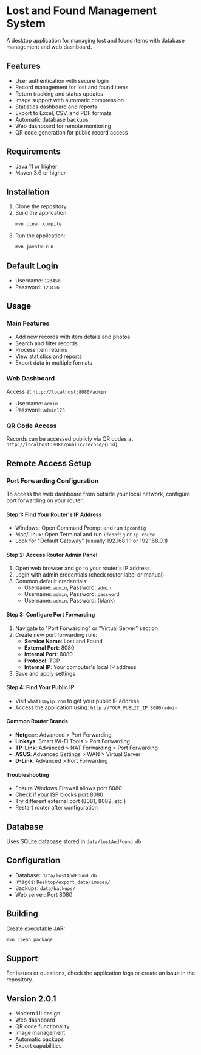 # Lost and Found Management System

A desktop application for managing lost and found items with database management and web dashboard.

## Features

- User authentication with secure login
- Record management for lost and found items
- Return tracking and status updates
- Image support with automatic compression
- Statistics dashboard and reports
- Export to Excel, CSV, and PDF formats
- Automatic database backups
- Web dashboard for remote monitoring
- QR code generation for public record access

## Requirements

- Java 11 or higher
- Maven 3.6 or higher

## Installation

1. Clone the repository
2. Build the application:
   ```bash
   mvn clean compile
   ```
3. Run the application:
   ```bash
   mvn javafx:run
   ```

## Default Login

- Username: `123456`
- Password: `123456`

## Usage

### Main Features
- Add new records with item details and photos
- Search and filter records
- Process item returns
- View statistics and reports
- Export data in multiple formats

### Web Dashboard
Access at `http://localhost:8080/admin`
- Username: `admin`
- Password: `admin123`

### QR Code Access
Records can be accessed publicly via QR codes at `http://localhost:8080/public/record/{uid}`

## Remote Access Setup

### Port Forwarding Configuration

To access the web dashboard from outside your local network, configure port forwarding on your router:

#### Step 1: Find Your Router's IP Address
- Windows: Open Command Prompt and run `ipconfig`
- Mac/Linux: Open Terminal and run `ifconfig` or `ip route`
- Look for "Default Gateway" (usually 192.168.1.1 or 192.168.0.1)

#### Step 2: Access Router Admin Panel
1. Open web browser and go to your router's IP address
2. Login with admin credentials (check router label or manual)
3. Common default credentials:
   - Username: `admin`, Password: `admin`
   - Username: `admin`, Password: `password`
   - Username: `admin`, Password: (blank)

#### Step 3: Configure Port Forwarding
1. Navigate to "Port Forwarding" or "Virtual Server" section
2. Create new port forwarding rule:
   - **Service Name**: Lost and Found
   - **External Port**: 8080
   - **Internal Port**: 8080
   - **Protocol**: TCP
   - **Internal IP**: Your computer's local IP address
3. Save and apply settings

#### Step 4: Find Your Public IP
- Visit `whatismyip.com` to get your public IP address
- Access the application using: `http://YOUR_PUBLIC_IP:8080/admin`

#### Common Router Brands
- **Netgear**: Advanced > Port Forwarding
- **Linksys**: Smart Wi-Fi Tools > Port Forwarding
- **TP-Link**: Advanced > NAT Forwarding > Port Forwarding
- **ASUS**: Advanced Settings > WAN > Virtual Server
- **D-Link**: Advanced > Port Forwarding

#### Troubleshooting
- Ensure Windows Firewall allows port 8080
- Check if your ISP blocks port 8080
- Try different external port (8081, 8082, etc.)
- Restart router after configuration

## Database

Uses SQLite database stored in `data/lostAndFound.db`

## Configuration

- Database: `data/lostAndFound.db`
- Images: `Desktop/export_data/images/`
- Backups: `data/backups/`
- Web server: Port 8080

## Building

Create executable JAR:
```bash
mvn clean package
```

## Support

For issues or questions, check the application logs or create an issue in the repository.

## Version 2.0.1

- Modern UI design
- Web dashboard
- QR code functionality
- Image management
- Automatic backups
- Export capabilities